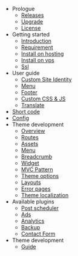- Prologue
  - [Releases](releases.md)
  - [Upgrade](upgrade.md)
  - [License](license.md)
- Getting started
  - [Introduction](README.md)
  - [Requirement](requirement.md)
  - [Install on hosting](install-on-hosting.md)
  - [Install on vps](install-on-vps.md)
  - [Ssl](ssl.md)
- User guide
  - [Custom Site Identity](general.md)
  - [Menu](menu.md)
  - [Footer](footer.md)
  - [Custom CSS & JS](cssjs.md)
  - [Translate](translate.md)
- [Short code](shortcode.md)
- [Config](config.md)
- Theme development
  - [Overview](./theme/theme.md)
  - [Routes](./theme/theme-routes.md)
  - [Assets](./theme/theme-assets.md)
  - [Menu](./theme/menu.md)
  - [Breadcrumb](./theme/theme-breadcrumb.md)
  - [Widget](./theme/theme-widget.md)
  - [MVC Pattern](./theme/theme-mvc-pattern.md)
  - [Theme options](./theme/theme-options.md)
  - [Layouts](./theme/theme-layout.md)
  - [Error pages](./theme/theme-error-pages.md)
  - [Theme localization](./theme/theme-localization.md)
- Available plugins
  - [Post scheduler](./plugin/plugin-post-scheduler.md)
  - [Ads](./plugin/plugin-ads.md)
  - [Analytics](./plugin/plugin-analytics.md)
  - [Backup](./plugin/plugin-backup.md)
  - [Contact Form](./plugin/plugin-contact-form.md)
- Theme development
  - [Guide](theme-development.md)